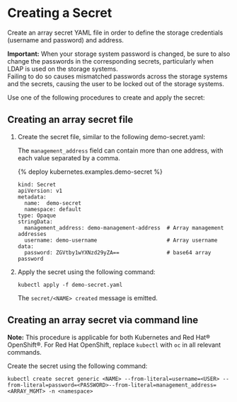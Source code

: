 # Creating a Secret

Create an array secret YAML file in order to define the storage credentials (username and password) and address.

**Important:** When your storage system password is changed, be sure to also change the passwords in the corresponding secrets, particularly when LDAP is used on the storage systems.<br />Failing to do so causes mismatched passwords across the storage systems and the secrets, causing the user to be locked out of the storage systems.

Use one of the following procedures to create and apply the secret:

## Creating an array secret file
1. Create the secret file, similar to the following demo-secret.yaml:

    The `management_address` field can contain more than one address, with each value separated by a comma.

    {% deploy kubernetes.examples.demo-secret %}

      ```
      kind: Secret
      apiVersion: v1
      metadata:
        name:  demo-secret
        namespace: default
      type: Opaque
      stringData:
        management_address: demo-management-address  # Array management addresses
        username: demo-username                      # Array username
      data:
        password: ZGVtby1wYXNzd29yZA==               # base64 array password
      ```
    
2. Apply the secret using the following command:

    `kubectl apply -f demo-secret.yaml`
    

     The `secret/<NAME> created` message is emitted.


## Creating an array secret via command line
**Note:** This procedure is applicable for both Kubernetes and Red Hat® OpenShift®. For Red Hat OpenShift, replace `kubectl` with `oc` in all relevant commands.

Create the secret using the following command:

 ```
 kubectl create secret generic <NAME> --from-literal=username=<USER> --from-literal=password=<PASSWORD>--from-literal=management_address=<ARRAY_MGMT> -n <namespace>
 ```
 
